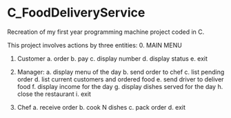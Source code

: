 # C_FoodDeliveryService
Recreation of my first year programming machine project coded in C. 

This project involves actions by three entities:
0. MAIN MENU

1. Customer 
    a. order
    b. pay
    c. display number
    d. display status
    e. exit

2. Manager:
    a. display menu of the day
    b. send order to chef
    c. list pending order
    d. list current customers and ordered food
    e. send driver to deliver food
    f. display income for the day
    g. display dishes served for the day
    h. close the restaurant
    i. exit

3. Chef
    a. receive order
    b. cook N dishes
    c. pack order
    d. exit



